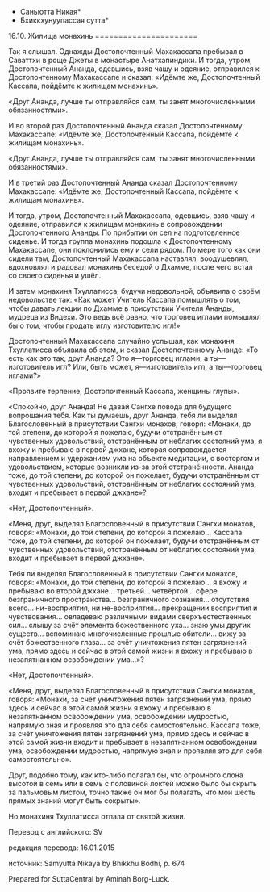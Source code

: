 * Саньютта Никая*
* Бхиккхунуупассая сутта*

16\.10\. Жилища монахинь
\=\=\=\=\=\=\=\=\=\=\=\=\=\=\=\=\=\=\=\=\=\=

Так я слышал\. Однажды Достопочтенный Махакассапа пребывал в Саваттхи в роще Джеты в монастыре Анатхапиндики\. И тогда, утром, Достопочтенный Ананда, одевшись, взяв чашу и одеяние, отправился к Достопочтенному Махакассапе и сказал: «Идёмте же, Достопочтенный Кассапа, пойдёмте к жилищам монахинь»\.

«Друг Ананда, лучше ты отправляйся сам, ты занят многочисленными обязанностями»\.

И во второй раз Достопочтенный Ананда сказал Достопочтенному Махакассапе: «Идёмте же, Достопочтенный Кассапа, пойдёмте к жилищам монахинь»\.

«Друг Ананда, лучше ты отправляйся сам, ты занят многочисленными обязанностями»\.

И в третий раз Достопочтенный Ананда сказал Достопочтенному Махакассапе: «Идёмте же, Достопочтенный Кассапа, пойдёмте к жилищам монахинь»\.

И тогда, утром, Достопочтенный Махакассапа, одевшись, взяв чашу и одеяние, отправился к жилищам монахинь в сопровождении Достопочтенного Ананды\. По прибытии он сел на подготовленное сиденье\. И тогда группа монахинь подошла к Достопочтенному Махакассапе, они поклонились ему и сели рядом\. По мере того как они сидели там, Достопочтенный Махакассапа наставлял, воодушевлял, вдохновлял и радовал монахинь беседой о Дхамме, после чего встал со своего сиденья и ушёл\.

И затем монахиня Тхуллатисса, будучи недовольной, объявила о своём недовольстве так: «Как может Учитель Кассапа помышлять о том, чтобы давать лекции по Дхамме в присутствии Учителя Ананды, мудреца из Видехи\. Это ведь всё равно, что торговец иглами помышлял бы о том, чтобы продать иглу изготовителю игл\!»

Достопочтенный Махакассапа случайно услышал, как монахиня Тхуллатисса объявила об этом, и сказал Достопочтенному Ананде: «То есть как это так, друг Ананда? Это я—торговец иглами, а ты—изготовитель игл? Или, быть может, я—изготовитель игл, а ты—торговец иглами?»

«Проявите терпение, Достопочтенный Кассапа, женщины глупы»\.

«Спокойно, друг Ананда\! Не давай Сангхе повода для будущего вопрошания тебя\. Как ты думаешь, друг Ананда, тебя ли выделял Благословенный в присутствии Сангхи монахов, говоря: «Монахи, до той степени, до которой я пожелаю, будучи отстранённым от чувственных удовольствий, отстранённым от неблагих состояний ума, я вхожу и пребываю в первой джхане, которая сопровождается направлением и удержанием ума на объекте медитации, с восторгом и удовольствием, которые возникли из\-за этой отстранённости\. Ананда тоже, до той степени, до которой он пожелает, будучи отстранённым от чувственных удовольствий, отстранённым от неблагих состояний ума, входит и пребывает в первой джхане»?

«Нет, Достопочтенный»\.

«Меня, друг, выделял Благословенный в присутствии Сангхи монахов, говоря: «Монахи, до той степени, до которой я пожелаю… Кассапа тоже, до той степени, до которой он пожелает, будучи отстранённым от чувственных удовольствий, отстранённым от неблагих состояний ума, входит и пребывает в первой джхане»\.

Тебя ли выделял Благословенный в присутствии Сангхи монахов, говоря: «Монахи, до той степени, до которой я пожелаю… я вхожу и пребываю во второй джхане… третьей… четвёртой… сфере безграничного пространства… безграничного сознания… отсутствия всего… ни\-восприятия, ни не\-восприятия… прекращении восприятия и чувствования… овладеваю различными видами сверхъестественных сил… слышу за счёт элемента божественного уха… знаю умы других существ… вспоминаю многочисленные прошлые обители… вижу за счёт божественного глаза… за счёт уничтожения пятен загрязнений ума, прямо здесь и сейчас в этой самой жизни я вхожу и пребываю в незапятнанном освобождении ума…»?

«Нет, Достопочтенный»\.

«Меня, друг, выделял Благословенный в присутствии Сангхи монахов, говоря: «Монахи, за счёт уничтожения пятен загрязнений ума, прямо здесь и сейчас в этой самой жизни я вхожу и пребываю в незапятнанном освобождении ума, освобождении мудростью, напрямую зная и проявляя это для себя самостоятельно\. Кассапа тоже, за счёт уничтожения пятен загрязнений ума, прямо здесь и сейчас в этой самой жизни входит и пребывает в незапятнанном освобождении ума, освобождении мудростью, напрямую зная и проявляя это для себя самостоятельно»\.

Друг, подобно тому, как кто\-либо полагал бы, что огромного слона высотой в семь или в семь с половиной локтей можно было бы скрыть за пальмовым листом, точно также он мог бы полагать, что мои шесть прямых знаний могут быть сокрыты»\.

Но монахиня Тхуллатисса отпала от святой жизни\.

Перевод с английского: SV

редакция перевода: 16\.01\.2015

источник: Samyutta Nikaya by Bhikkhu Bodhi, p\. 674

Prepared for SuttaCentral by Aminah Borg\-Luck\.